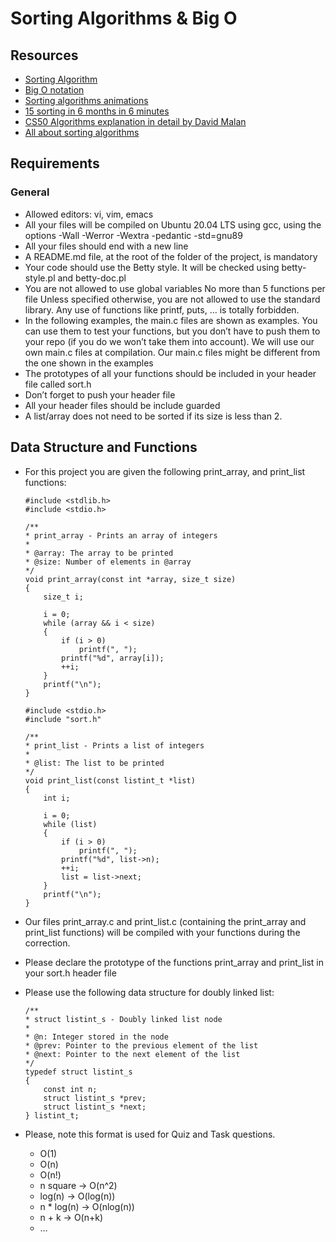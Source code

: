 # Sorting Algorithms & Big O
## Resources
- [Sorting Algorithm](https://intranet.alxswe.com/rltoken/-j5MKLBlzZAC2RfJ5DTBIg)
- [Big O notation](https://intranet.alxswe.com/rltoken/WRvrE2BaNVQFssHiUATTrw)
- [Sorting algorithms animations](https://intranet.alxswe.com/rltoken/ol0P7NbYVb5R31iOv4Q40A)
- [15 sorting in 6 months in 6 minutes](https://intranet.alxswe.com/rltoken/_I0aEvhfJ66Xyob6dd9Utw)
- [CS50 Algorithms explanation in detail by David Malan](https://intranet.alxswe.com/rltoken/Ea93HeEYuNkOL7sGb6zzGg)
- [All about sorting algorithms](https://intranet.alxswe.com/rltoken/21X_eaj5RGcLIL9mZv2sqw)

## Requirements
### General
- Allowed editors: vi, vim, emacs
- All your files will be compiled on Ubuntu 20.04 LTS using gcc, using the options -Wall -Werror -Wextra -pedantic -std=gnu89
- All your files should end with a new line
- A README.md file, at the root of the folder of the project, is mandatory
- Your code should use the Betty style. It will be checked using betty-style.pl and betty-doc.pl
- You are not allowed to use global variables
No more than 5 functions per file
Unless specified otherwise, you are not allowed to use the standard library. Any use of functions like printf, puts, … is totally forbidden.
- In the following examples, the main.c files are shown as examples. You can use them to test your functions, but you don’t have to push them to your repo (if you do we won’t take them into account). We will use our own main.c files at compilation. Our main.c files might be different from the one shown in the examples
- The prototypes of all your functions should be included in your header file called sort.h
- Don’t forget to push your header file
- All your header files should be include guarded
- A list/array does not need to be sorted if its size is less than 2.

## Data Structure and Functions
- For this project you are given the following print_array, and print_list functions:
    ```
    #include <stdlib.h>
    #include <stdio.h>

    /**
    * print_array - Prints an array of integers
    *
    * @array: The array to be printed
    * @size: Number of elements in @array
    */
    void print_array(const int *array, size_t size)
    {
        size_t i;

        i = 0;
        while (array && i < size)
        {
            if (i > 0)
                printf(", ");
            printf("%d", array[i]);
            ++i;
        }
        printf("\n");
    }
    ```
    ```
    #include <stdio.h>
    #include "sort.h"
    
    /**
    * print_list - Prints a list of integers
    *
    * @list: The list to be printed
    */
    void print_list(const listint_t *list)
    {
        int i;
    
        i = 0;
        while (list)
        {
            if (i > 0)
                printf(", ");
            printf("%d", list->n);
            ++i;
            list = list->next;
        }
        printf("\n");
    }
    ```
- Our files print_array.c and print_list.c (containing the print_array and print_list functions) will be compiled with your functions during the correction.
- Please declare the prototype of the functions print_array and print_list in your sort.h header file
- Please use the following data structure for doubly linked list:
    ```
    /**
    * struct listint_s - Doubly linked list node
    *
    * @n: Integer stored in the node
    * @prev: Pointer to the previous element of the list
    * @next: Pointer to the next element of the list
    */
    typedef struct listint_s
    {
        const int n;
        struct listint_s *prev;
        struct listint_s *next;
    } listint_t;
    ```
- Please, note this format is used for Quiz and Task questions.

    - O(1)
    - O(n)
    - O(n!)
    - n square -> O(n^2)
    - log(n) -> O(log(n))
    - n * log(n) -> O(nlog(n))
    - n + k -> O(n+k)
    - …